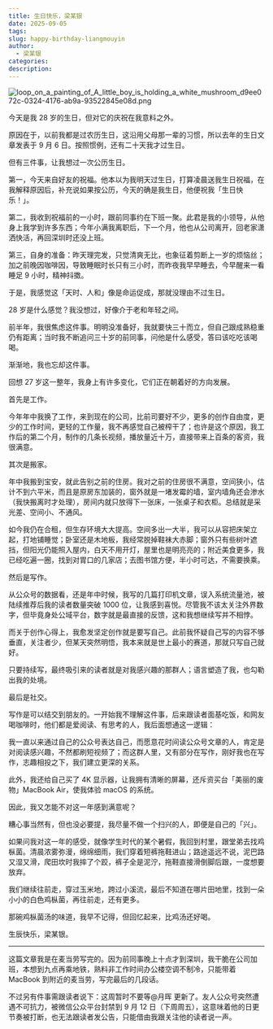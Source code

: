 ```yaml
---
title: 生日快乐，梁某银
date: 2025-09-05
tags:
slug: happy-birthday-liangmouyin
author:
  - 梁某银
categories:
description:
---
```

![loop_on_a_painting_of_A_little_boy_is_holding_a_white_mushroom_d9ee072c-0324-4176-ab9a-93522845e08d.png](https://img.liangmouyin.com/2025/09/5b00d23578bee70f22d7e147b50d58f9.png)

今天是我 28 岁的生日，但对它的庆祝在我意料之外。

原因在于，以前我都是过农历生日，这沿用父母那一辈的习惯，所以去年的生日文章发表于 9 月 6 日。按照惯例，还有二十天我才过生日。

但有三件事，让我想过一次公历生日。

第一，今天来自好友的祝福。他本以为我明天过生日，打算凌晨送我生日祝福，在我解释原因后，补充说如果按公历，今天的确是我生日，他便祝我「生日快乐！」。

第二，我收到祝福前的一小时，跟前同事约在下班一聚。此君是我的小领导，从他身上我学到许多东西；今年小满我离职后，下一个月，他也从公司离开，回老家潇洒快活，再回深圳时还没上班。

第三，自身的准备：昨天理完发，只觉清爽无比，也象征着剪断上一岁的烦恼丝；加之前晚因咖啡因，导致睡眠时长只有三小时，而昨夜我早早睡去，今早醒来一看睡足 9 小时，精神抖擞。

于是，我感觉这「天时、人和」像是命运促成，那就没理由不过生日。

28 岁是什么感觉？我没想过，好像介于老和年轻之间。

前半年，我很焦虑这件事。明明没准备好，我就要快三十而立，但自己跟成熟稳重仍有距离；当时我不断追问三十岁的前同事，问他是什么感受，答曰该吃吃该喝喝。

渐渐地，我也忘却这件事。

回想 27 岁这一整年，我身上有许多变化，它们正在朝着好的方向发展。

首先是工作。

今年年中我换了工作，来到现在的公司，比前司要好不少，更多的创作自由度，更少的工作时间，更轻的工作量，我不再感觉自己被榨干了；也许是这个原因，我工作后的第二个月，制作的几条长视频，播放量近十万，直接带来上百条的客资，我很满意。

其次是搬家。

年中我搬到宝安，就此告别之前的住房。我对之前的住房很不满意，空间狭小，估计不到六平米，而且是原房东加装的，窗外就是一堵发霉的墙，室内墙角还会渗水（我快搬离时才处理），房间内就只放得下一张床，一张桌子和衣柜。总结就是采光差、空间小、不通风。

如今我仍在合租，但生存环境大大提高。空间多出一大半，我可以从容把床架立起，打地铺睡觉；卧室还是木地板，我经常脱掉鞋袜大赤脚；窗外只有些树叶遮挡，但阳光仍能照入屋内，白天不用开灯，屋里也是明亮亮的；附近美食更多，我已经吃遍一圈，找到对胃口的几家店；去图书馆方便，半小时可达，不需要换乘。

然后是写作。

从公众号的数据看，还是年中时候，我写的几篇打印机文章，误入系统流量池，被陆续推荐后我的读者数量突破 1000 位，让我感到喜悦。尽管我不该太关注外界数字，但毕竟身处公域平台，数字就是最直接的反馈，这和我想继续写并不相悖。

而关于创作心得上，我愈发坚定创作就是要写自己。此前我怀疑自己写的内容不够垂直，关注者少，但某天突然明悟，我本来就是世上最小的赛道，那就只写自己就好。

只要持续写，最终吸引来的读者就是对我感兴趣的那群人；语言塑造了我，也勾勒出我的处境。

最后是社交。

写作是可以结交到朋友的。一开始我不理解这件事，后来跟读者面基吃饭，和网友喝咖啡时，他们都是爱阅读、有思考的人，我后面想通这一逻辑：

我一直以来通过自己的公众号表达自己，而愿意花时间读公众号文章的人，肯定是对阅读感兴趣，不然都刷短视频了；而这群人里，又有部分在写作，刚好我也在写作，志趣相投之下，我们建立更深的关系。

此外，我还给自己买了 4K 显示器，让我拥有清晰的屏幕，还斥资买台「美丽的废物」MacBook Air，使我体验 macOS 的系统。

因此，我又怎能不对这一年感到满意呢？

糟心事当然有，但也没必要提，我尽量不做一个扫兴的人，即便是自己的「兴」。

如果问我对这一年的感受，就像学生时代的某个暑假，我回到村里，跟堂弟去找鸡枞菌。清晨浓雾弥漫，绵绵细雨，我们穿着短裤拖鞋进山；路途遥远不说，泥巴路又湿又滑，爬田坎时我摔了个跤，裤子全是泥泞，拖鞋直接滑倒脚后跟，一度想要放弃。

我们继续往前走，穿过玉米地，跨过小溪流，最后不知道在哪片田地里，找到一朵小小的白色鸡枞菌，再往前走，还有更多。

那碗鸡枞菌汤的味道，我早不记得，但回忆起来，比鸡汤还好喝。

生辰快乐，梁某银。

---

这篇文章我是在麦当劳写完的。因为前同事晚上十点才到深圳，我干脆在公司加班，本想到九点再乘地铁，熟料非工作时间办公楼空调不制冷，只能带着 MacBook 到附近的麦当劳，写完最后的几段话。

不过另有件事需跟读者说下：这周暂时不要等@月晖 更新了。友人公众号突然遭遇不可抗力，被微信公众平台封禁到 9 月 12 日（下周周五），这意味着他的日更节奏被打断，也无法跟读者发公告，只能借由我跟关注他的读者说一声。


